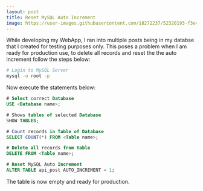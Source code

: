 ```yaml
---
layout: post
title: Reset MySQL Auto Increment
image: https://user-images.githubusercontent.com/18272237/52320193-f3e43600-299b-11e9-81d4-5007fe237ec2.png
---
```


While developing my WebApp, I ran into multiple posts being in my databse that I created for testing purposes only.
This poses a problem when I am ready for production use, to delete all records and reset the the auto increment follow the steps below:

```bash
# Login to MySQL Server
mysql -u root -p
```
Now execute the statements below:
```SQL
# Select correct Database
USE <Database name>;

# Shows tables of selected Database
SHOW TABLES;

# Count records in Table of Database
SELECT COUNT(*) FROM <Table name>;

# Delete all records from table
DELETE FROM <Table name>;

# Reset MySQL Auto Increment
ALTER TABLE api_post AUTO_INCREMENT = 1;
```

The table is now empty and ready for production.
